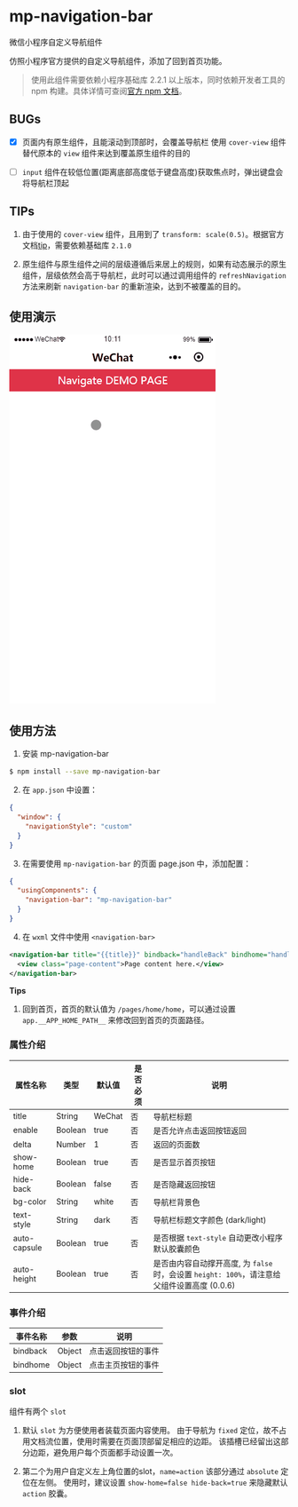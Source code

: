 # mp-navigation-bar

微信小程序自定义导航组件

仿照小程序官方提供的自定义导航组件，添加了回到首页功能。

> 使用此组件需要依赖小程序基础库 2.2.1 以上版本，同时依赖开发者工具的 npm 构建。具体详情可查阅[官方 npm 文档](https://developers.weixin.qq.com/miniprogram/dev/devtools/npm.html)。

## BUGs

- [x] 页面内有原生组件，且能滚动到顶部时，会覆盖导航栏
    使用 `cover-view` 组件替代原本的 `view` 组件来达到覆盖原生组件的目的

- [ ] `input` 组件在较低位置(距离底部高度低于键盘高度)获取焦点时，弹出键盘会将导航栏顶起

## TIPs

1. 由于使用的 `cover-view` 组件，且用到了 `transform: scale(0.5)`。根据官方文档[tip](https://developers.weixin.qq.com/miniprogram/dev/component/cover-view.html#bug--tips)，需要依赖基础库 `2.1.0`

2. 原生组件与原生组件之间的层级遵循后来居上的规则，如果有动态展示的原生组件，层级依然会高于导航栏，此时可以通过调用组件的 `refreshNavigation` 方法来刷新 `navigation-bar` 的重新渲染，达到不被覆盖的目的。

## 使用演示

![mp-navigation-bar demo](./docs/demo.gif)

## 使用方法

1. 安装 mp-navigation-bar

``` bash
$ npm install --save mp-navigation-bar
```

2. 在 `app.json` 中设置：

``` json
{
  "window": {
    "navigationStyle": "custom"
  }
}
```

3. 在需要使用 `mp-navigation-bar` 的页面 page.json 中，添加配置：

``` json
{
  "usingComponents": {
    "navigation-bar": "mp-navigation-bar"
  }
}
```

4. 在 `wxml` 文件中使用 `<navigation-bar>`

``` xml
<navigation-bar title="{{title}}" bindback="handleBack" bindhome="handleHome">
  <view class="page-content">Page content here.</view>
</navigation-bar>
```

**Tips**

1. 回到首页，首页的默认值为 `/pages/home/home`，可以通过设置 `app.__APP_HOME_PATH__` 来修改回到首页的页面路径。

### 属性介绍

| 属性名称      | 类型    | 默认值  | 是否必须 | 说明                                          |
|--------------|---------|--------|----------|----------------------------------------------|
| title        | String  | WeChat | 否       | 导航栏标题                                    |
| enable       | Boolean | true   | 否       | 是否允许点击返回按钮返回                        |
| delta        | Number  | 1      | 否       | 返回的页面数                                   |
| show-home    | Boolean | true   | 否       | 是否显示首页按钮                               |
| hide-back    | Boolean | false  | 否       | 是否隐藏返回按钮                               |
| bg-color     | String  | white  | 否       | 导航栏背景色                                   |
| text-style   | String  | dark   | 否       | 导航栏标题文字颜色 (dark/light)                 |
| auto-capsule | Boolean | true   | 否       | 是否根据 `text-style` 自动更改小程序默认胶囊颜色 |
| auto-height  | Boolean | true   | 否       | 是否由内容自动撑开高度, 为 `false` 时，会设置 `height: 100%`，请注意给父组件设置高度 (0.0.6)|

### 事件介绍

| 事件名称  | 参数   | 说明              |
|----------|--------|------------------|
| bindback | Object | 点击返回按钮的事件 |
| bindhome | Object | 点击主页按钮的事件 |

### slot

组件有两个 `slot`

1. 默认 `slot` 为方便使用者装载页面内容使用。
由于导航为 `fixed` 定位，故不占用文档流位置，使用时需要在页面顶部留足相应的边距。
该插槽已经留出这部分边距，避免用户每个页面都手动设置一次。

2. 第二个为用户自定义左上角位置的slot，`name=action`
该部分通过 `absolute` 定位在左侧。
使用时，建议设置 `show-home=false hide-back=true` 来隐藏默认 `action` 胶囊。
